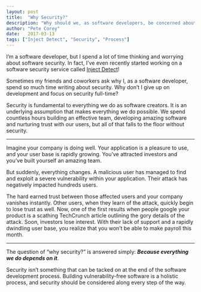 ```yaml
---
layout: post
title:  "Why Security?"
description: "Why should we, as software developers, be concerned about the security of the software they write? Because everything we do depends on it."
author: "Pete Corey"
date:   2017-03-13
tags: ["Inject Detect", "Security", "Process"]
---
```


I’m a software developer, but I spend a lot of time thinking and worrying about software security. In fact, I’ve even recently started working on a software security service called [Inject Detect](http://www.injectdetect.com/)!

Sometimes my friends and coworkers ask why I, as a software developer, spend so much time writing about security. Why don’t I give up on development and focus on security full-time?

Security is fundamental to everything we do as software creators. It is an underlying assumption that makes everything we do possible. We spend countless hours building an effective team, developing amazing software and nurturing trust with our users, but all of that falls to the floor without security.

----

Imagine your company is doing well. Your application is a pleasure to use, and your user base is rapidly growing. You’ve attracted investors and you’ve built yourself an amazing team.

But suddenly, everything changes. A malicious user has managed to find and exploit a severe vulnerability within your application. Their attack has negatively impacted hundreds users.

The hard earned trust between those affected users and your company vanishes instantly. Other users, when they learn of the attack, quickly begin to lose trust as well. Now, one of the first results when people google your product is a scathing TechCrunch article outlining the gory details of the attack. Soon, investors lose interest. With their lack of support and a rapidly dwindling user base, you realize that you won’t be able to make payroll this month.

----

The question of “why security?” is answered simply: ___Because everything we do depends on it___.

Security isn’t something that can be tacked on at the end of the software development process. Building vulnerability-free software is a holistic process, and security should be considered along every step of the way.

